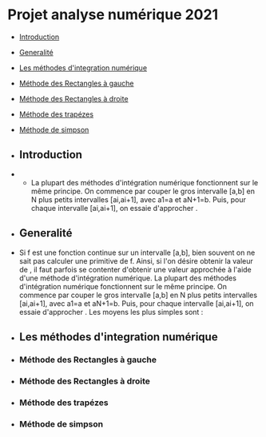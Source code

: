 # Projet analyse numérique 2021
- [Introduction](#Introduction)
- [Generalité](#Generalité)
- [Les méthodes d'integration numérique](#methodes)
- [Méthode des Rectangles à gauche](rg)
- [Méthode des Rectangles à droite](rd)
- [Méthode des trapézes](t)
- [Méthode de simpson](s)
- ## Introduction 
- - La plupart des méthodes d'intégration numérique fonctionnent sur le même principe. On commence par couper le gros intervalle [a,b] en N plus petits intervalles [ai,ai+1], avec     a1=a et aN+1=b. Puis, pour chaque intervalle [ai,ai+1], on essaie d'approcher .
- ## Generalité
- Si f est une fonction continue sur un intervalle [a,b], bien souvent on ne sait pas calculer une primitive de f. Ainsi, si l'on désire obtenir la valeur de , il faut parfois se contenter d'obtenir une valeur approchée à l'aide d'une méthode d'intégration numérique.
  La plupart des méthodes d'intégration numérique fonctionnent sur le même principe. On commence par couper le gros intervalle [a,b] en N plus petits intervalles [ai,ai+1], avec a1=a et aN+1=b. Puis, pour chaque intervalle [ai,ai+1], on essaie d'approcher . Les moyens les plus simples sont :

- ## Les méthodes d'integration numérique
- ### Méthode des Rectangles à gauche
- ### Méthode des Rectangles à droite
- ### Méthode des trapézes
- ### Méthode de simpson
